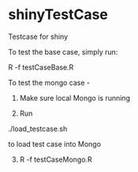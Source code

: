 shinyTestCase
=============

Testcase for shiny

To test the base case, simply run:

R -f testCaseBase.R

To test the mongo case - 

1) Make sure local Mongo is running

2) Run 

./load_testcase.sh

to load test case into Mongo

3) R -f testCaseMongo.R

